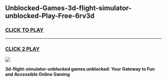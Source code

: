 
## Unblocked-Games-3d-flight-simulator-unblocked-Play-Free-6rv3d
<h3>
<a href="https://premium76.site?title=3d-flight-simulator-unblocked&ref=18A1">CLICK TO PLAY</a></h3>
<hr>

<h3>
<a href="https://premium76.site?title=3d-flight-simulator-unblocked&ref=18A1">CLICK 2 PLAY</a>
  
</h3>

<a href="https://premium76.site?title=3d-flight-simulator-unblocked&ref=18A1"><img src="https://clearcache.store/games.png"></a>


**3d-flight-simulator-unblocked games unblocked: Your Gateway to Fun and Accessible Online Gaming**

